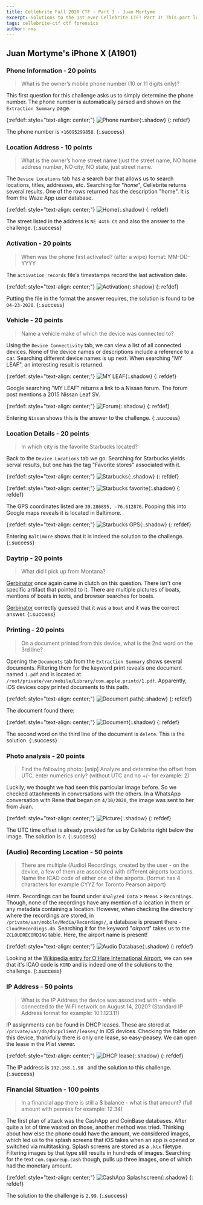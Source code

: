 ```yaml
---
title: Cellebrite Fall 2020 CTF - Part 3 - Juan Mortyme
excerpt: Solutions to the 1st ever Cellebrite CTF! Part 3! This part looks at the solutions to the questions associated with the image of Juan Mortyme's iPhone. 
tags: cellebrite-ctf ctf forensics
author: rms
---
```


## Juan Mortyme's iPhone X (A1901)

### Phone Information - 20 points

> What is the owner’s mobile phone number (10 or 11 digits only)?

This first question for this challenge asks us to simply determine the phone number. The phone number is automatically parsed and shown on the `Extraction Summary` page.

{:refdef: style="text-align: center;"}
![Phone number](https://starwarsfan2099.github.io/public/2020-11-18/juan_1.JPG){:.shadow}
{: refdef}

The phone number is `+16095299858`.
{:.success}

### Location Address - 10 points

> What is the owner’s home street name (just the street name, NO home address number, NO city, NO state, just street name.

The `Device Locations` tab has a search bar that allows us to search locations, titles, addresses, etc. Searching for "*home*", Cellebrite returns several results. One of the rows returned has the description "home".  It is from the Waze App user database. 

{:refdef: style="text-align: center;"}
![Home](https://starwarsfan2099.github.io/public/2020-11-18/juan_2.JPG){:.shadow}
{: refdef}

The street listed in the address is `NE 44th Ct` and also the answer to the challenge.
{:.success}

### Activation - 20 points

> When was the phone first activated? (after a wipe) format: MM-DD-YYYY

The `activation_records` file's timestamps record the last activation date. 

{:refdef: style="text-align: center;"}
![Activation](https://starwarsfan2099.github.io/public/2020-11-18/juan_3.JPG){:.shadow}
{: refdef}

Putting the file in the format the answer requires, the solution is found to be `04-23-2020`. 
{:.success}

### Vehicle - 20 points

> Name a vehicle make of which the device was connected to?

Using the `Device Connectivity` tab, we can view a list of all connected devices. None of the device names or descriptions include a reference to a car. Searching different device names is up next. When searching "MY LEAF", an interesting result is returned. 

{:refdef: style="text-align: center;"}
![MY LEAF](https://starwarsfan2099.github.io/public/2020-11-18/juan_4.JPG){:.shadow}
{: refdef}

Google searching "MY LEAF" returns a link to a Nissan forum. The forum post mentions a 2015 Nissan Leaf SV. 

{:refdef: style="text-align: center;"}
![Forum](https://starwarsfan2099.github.io/public/2020-11-18/juan_5.JPG){:.shadow}
{: refdef}

Entering `Nissan` shows this is the answer to the challenge. 
{:.success}

### Location Details - 20 points

> In which city is the favorite Starbucks located?

Back to the `Device Locations` tab we go. Searching for Starbucks yields serval results, but one has the tag "Favorite stores" associated with it. 

{:refdef: style="text-align: center;"}
![Starbucks](https://starwarsfan2099.github.io/public/2020-11-18/juan_6.JPG){:.shadow}
{: refdef}

{:refdef: style="text-align: center;"}
![Starbucks favorite](https://starwarsfan2099.github.io/public/2020-11-18/juan_7.JPG){:.shadow}
{: refdef}

The GPS coordinates listed are `39.286895, -76.612876`. Pooping this into Google maps reveals it is located in Baltimore. 

{:refdef: style="text-align: center;"}
![Starbucks GPS](https://starwarsfan2099.github.io/public/2020-11-18/juan_8.JPG){:.shadow}
{: refdef}

Entering `Baltimore` shows that it is indeed the solution to the challenge. 
{:.success}

### Daytrip - 20 points

> What did I pick up from Montana?

[Gerbinator](https://github.com/Gerbinator) once again came in clutch on this question. There isn't one specific artifact that pointed to it. There are multiple pictures of boats, mentions of boats in texts, and browser searches for boats. 

[Gerbinator](https://github.com/Gerbinator) correctly guessed that it was a `boat` and it was the correct answer.
{:.success}

### Printing - 20 points

> On a document printed from this device, what is the 2nd word on the 3rd line?

Opening the `Documents` tab from the `Extraction Summary` shows several documents. Filtering them for the keyword print reveals one document named `1.pdf` and is located at `/root/private/var/mobile/Library/com.apple.printd/1.pdf`. Apparently, iOS devices copy printed documents to this path. 

{:refdef: style="text-align: center;"}
![Document path](https://starwarsfan2099.github.io/public/2020-11-18/juan_9.JPG){:.shadow}
{: refdef}

The document found there:

{:refdef: style="text-align: center;"}
![Document](https://starwarsfan2099.github.io/public/2020-11-18/juan_10.JPG){:.shadow}
{: refdef}

The second word on the third line of the document is `delete`. This is the solution. 
{:.success}

### Photo analysis - 20 points

> Find the following photo: [snip] Analyze and determine the offset from UTC, enter numerics only? (without UTC and no +/- for example: 2)

Luckily, we thought we had seen this particular image before. So we checked attachments in conversations with the others. In a WhatsApp conversation with Rene that began on `4/30/2020`, the image was sent to her from Juan.  

{:refdef: style="text-align: center;"}
![Picture](https://starwarsfan2099.github.io/public/2020-11-18/juan_11.JPG){:.shadow}
{: refdef}

The UTC time offset is already provided for us by Cellebrite right below the image. The solution is `7`. 
{:.success}

### (Audio) Recording Location - 50 points

> There are multiple (Audio) Recordings, created by the user - on the device, a few of them are associated with different airports locations. Name the ICAO code of either one of the airports. (format has 4 characters for example CYYZ for Toronto Pearson airport)

Hmm. Recordings can be found under `Analyzed Data` > `Memos` > `Recordings`. Though, none of the recordings have any mention of a location in them or any metadata containing a location. However, when checking the directory where the recordings are stored, in `/private/var/mobile/Media/Recordings/`, a database is present there - `CloudRecordings.db`. Searching it for the keyword "*airport*" takes us to the `ZCLOUDRECORDING` table. Here, the airport name is present!

{:refdef: style="text-align: center;"}
![Audio Database](https://starwarsfan2099.github.io/public/2020-11-18/juan_12.JPG){:.shadow}
{: refdef}

Looking at the [Wikipedia entry for O'Hare International Airport](https://www.wikiwand.com/en/O%27Hare_International_Airport), we can see that it's ICAO code is `KORD` and is indeed one of the solutions to the challenge. 
{:.success}

### IP Address - 50 points

> What is the IP Address the device was associated with - while connected to the WiFi network on August 14, 2020? (Standard IP Address format for example: 10.1.123.11)

IP assignments can be found in DHCP leases. These are stored at `/private/var/db/dhcpclient/leases/` in iOS devices. Checking the folder on this device, thankfully there is only one lease, so easy-peasey. We can open the lease in the Plist viewer. 

{:refdef: style="text-align: center;"}
![DHCP lease](https://starwarsfan2099.github.io/public/2020-11-18/juan_13.JPG){:.shadow}
{: refdef}

The IP address is `192.168.1.98 ` and the solution to this challenge. 
{:.success}

### Financial Situation - 100 points

> In a financial app there is still a $ balance - what is that amount? (full amount with pennies for example: 12.34)

The first plan of attack was the CashApp and CoinBase databases. After quite a lot of time wasted on those, another method was tried. Thinking about how else the phone could have the amount, we considered images, which led us to the splash screens that iOS takes when an app is opened or switched via multitasking. Splash screens are stored as a `.ktx` filetype. Filtering images by that type still results in hundreds of images. Searching for the text `com.squareup.cash` though, pulls up three images, one of which had the monetary amount.  

{:refdef: style="text-align: center;"}
![CashApp Splashscreen](https://starwarsfan2099.github.io/public/2020-11-18/juan_14.JPG){:.shadow}
{: refdef}

The solution to the challenge is `2.99`.
{:.success}